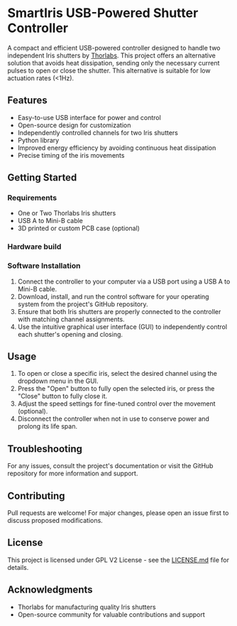 SmartIris USB-Powered Shutter Controller
========================================

A compact and efficient USB-powered controller designed to handle two
independent Iris shutters by
[Thorlabs](https://www.thorlabs.com/newgrouppage9.cfm?objectgroup_id=6619&pn=SHB1T#7096). This
project offers an alternative solution that avoids heat dissipation,
sending only the necessary current pulses to open or close the
shutter. This alternative is suitable for low actuation rates (<1Hz).

Features
--------

* Easy-to-use USB interface for power and control
* Open-source design for customization
* Independently controlled channels for two Iris shutters
* Python library
* Improved energy efficiency by avoiding continuous heat dissipation
* Precise timing of the iris movements

Getting Started
---------------

### Requirements

* One or Two Thorlabs Iris shutters
* USB A to Mini-B cable
* 3D printed or custom PCB case (optional)

### Hardware build


### Software Installation

1. Connect the controller to your computer via a USB port using a USB A to Mini-B cable.
2. Download, install, and run the control software for your operating system from the project's GitHub repository.
3. Ensure that both Iris shutters are properly connected to the controller with matching channel assignments.
4. Use the intuitive graphical user interface (GUI) to independently control each shutter's opening and closing.

Usage
-----

1. To open or close a specific iris, select the desired channel using the dropdown menu in the GUI.
2. Press the "Open" button to fully open the selected iris, or press the "Close" button to fully close it.
3. Adjust the speed settings for fine-tuned control over the movement (optional).
4. Disconnect the controller when not in use to conserve power and prolong its life span.

Troubleshooting
--------------

For any issues, consult the project's documentation or visit the GitHub repository for more information and support.

Contributing
------------

Pull requests are welcome! For major changes, please open an issue first to discuss proposed modifications.

License
-------

This project is licensed under GPL V2 License - see the [LICENSE.md](LICENSE.md) file for details.

Acknowledgments
--------------

* Thorlabs for manufacturing quality Iris shutters
* Open-source community for valuable contributions and support
